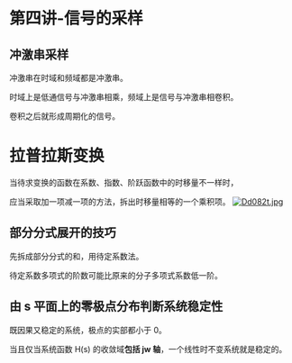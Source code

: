 # 第四讲-信号的采样
## 冲激串采样
冲激串在时域和频域都是冲激串。

时域上是低通信号与冲激串相乘，频域上是信号与冲激串相卷积。

卷积之后就形成周期化的信号。
# 拉普拉斯变换
当待求变换的函数在系数、指数、阶跃函数中的时移量不一样时，

应当采取加一项减一项的方法，拆出时移量相等的一个乘积项。
[![Dd082t.jpg](https://s3.ax1x.com/2020/11/25/Dd082t.jpg)](https://imgchr.com/i/Dd082t)
## 部分分式展开的技巧
先拆成部分分式的和，用待定系数法。

待定系数多项式的阶数可能比原来的分子多项式系数低一阶。
## 由 s 平面上的零极点分布判断系统稳定性
既因果又稳定的系统，极点的实部都小于 0。

当且仅当系统函数 H(s) 的收敛域**包括 jw 轴**，一个线性时不变系统就是稳定的。
